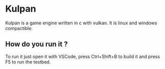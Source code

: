 # Kulpan

Kulpan is a game engine written in c with vulkan.
It is linux and windows compactible.

## How do you run it ?

To run it just open it with VSCode, 
press Ctrl+Shift+B to build it and 
press F5 to run the testbed.
